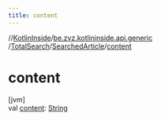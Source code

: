 ```yaml
---
title: content
---
```

//[KotlinInside](../../../../index.html)/[be.zvz.kotlininside.api.generic](../../index.html)
/[TotalSearch](../index.html)/[SearchedArticle](index.html)/[content](content.html)

# content

[jvm]\
val [content](content.html): [String](https://kotlinlang.org/api/latest/jvm/stdlib/kotlin/-string/index.html)




